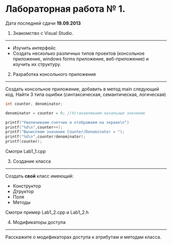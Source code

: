 Лабораторная работа № 1.
========================

Дата последней сдачи **19.09.2013**

1. Знакомство с Visual Studio.
------------------------------

- Изучить интерфейс 
- Создать несколько различных типов проектов (консольное приложение, windows forms приложение, веб-приложение) и изучить их структуру. 

2. Разработка консольного приложения
------------------------------------
Создать консольное приложение, добавить в метод main следующий код. 
Найти 3 типа ошибки (синтаксическая, семантическая, логическая)

```c++
int counter, denominator;

denominator = counter = 0; //Устанавливаем начальные значение

printf("Увеличиваем счетчик и отображаем на экране\n") 
printf("%d\n",counter++); 
printf("Вычисляем значение Counter/Denominator = "); 
printf("%d\n",counter/denominator); 
printf(counter);
```

Смотри Lab1_1.cpp

3. Создание класса 
------------------

Создать **свой** класс имеющий:
- Конструктор 
- Дтруктор 
- Поля 
- Методы

Смотри пример Lab1_2.cpp и Lab1_2.h

4. Модификаторы доступа
-----------------------

Расскажите о модификаторах доступа к атрибутам и методам класса.

